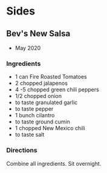 # Sides

## Bev's New Salsa

* May 2020

### Ingredients

* 1 can Fire Roasted Tomatoes
* 2 chopped jalapenos
* 4 -5 chopped green chili peppers
* 1/2 chopped onion
* to taste granulated garlic
* to taste pepper
* 1 bunch cilantro
* to taste ground cumin
* 1 chopped New Mexico chili
* to taste salt

### Directions

Combine all ingredients. Sit overnight.
